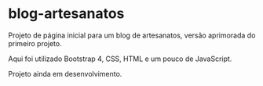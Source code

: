 # blog-artesanatos
Projeto de página inicial para um blog de artesanatos, versão aprimorada do primeiro projeto.

Aqui foi utilizado Bootstrap 4, CSS, HTML e um pouco de JavaScript.

Projeto ainda em desenvolvimento.
